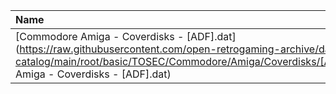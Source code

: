 |Name|Size|
|:---|---:|
|[Commodore Amiga - Coverdisks - [ADF].dat](https://raw.githubusercontent.com/open-retrogaming-archive/dat-catalog/main/root/basic/TOSEC/Commodore/Amiga/Coverdisks/[ADF]/Commodore Amiga - Coverdisks - [ADF].dat)|1139484|
